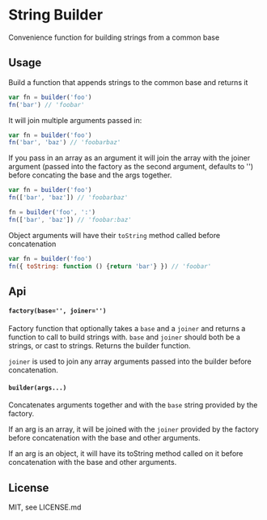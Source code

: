 String Builder
==============

Convenience function for building strings from a common base

Usage
-----

Build a function that appends strings to the common base and returns it

```javascript
var fn = builder('foo')
fn('bar') // 'foobar'
```

It will join multiple arguments passed in:

```javascript
var fn = builder('foo')
fn('bar', 'baz') // 'foobarbaz'
```

If you pass in an array as an argument it will join the array with the joiner argument (passed into the factory as the second argument, defaults to '') before concating the base and the args together.

```javascript
var fn = builder('foo')
fn(['bar', 'baz']) // 'foobarbaz'

fn = builder('foo', ':')
fn(['bar', 'baz']) // 'foobar:baz'
```

Object arguments will have their `toString` method called before concatenation

```javascript
var fn = builder('foo')
fn({ toString: function () {return 'bar'} }) // 'foobar'
```

Api
---

#### `factory(base='', joiner='')` ####

Factory function that optionally takes a `base` and a `joiner` and returns a function to call to build strings with. `base` and `joiner` should both be a strings, or cast to strings. Returns the builder function. 

`joiner` is used to join any array arguments passed into the builder before concatenation.

#### `builder(args...)` ####

Concatenates arguments together and with the `base` string provided by the factory.

If an arg is an array, it will be joined with the `joiner` provided by the factory before concatenation with the base and other arguments.

If an arg is an object, it will have its toString method called on it before concatenation with the base and other arguments.

License
-------

MIT, see LICENSE.md